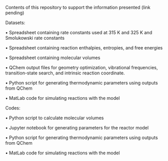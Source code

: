 Contents of this repository to support the information presented (link pending)

Datasets:

•	Spreadsheet containing rate constants used at 315 K and 325 K and Smolukowski rate constants

•	Spreadsheet containing reaction enthalpies, entropies, and free energies

•	Spreadsheet containing molecular volumes

•	QChem output files for geometry optimization, vibrational frequencies, transition-state search, and intrinsic reaction coordinate.

•	Python script for generating thermodynamic parameters using outputs from QChem

•	MatLab code for simulating reactions with the model


Codes:

•	Python script to calculate molecular volumes

•	Jupyter notebook for generating parameters for the reactor model

•	Python script for generating thermodynamic parameters using outputs from QChem

•	MatLab code for simulating reactions with the model

